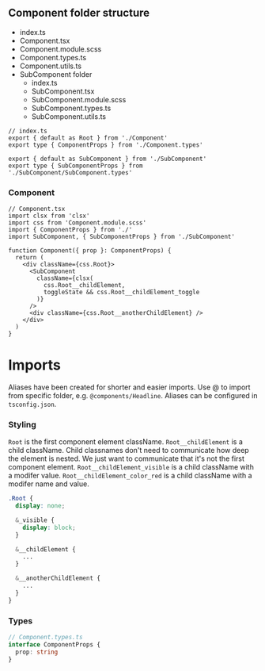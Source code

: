 ## Component folder structure

- index.ts
- Component.tsx
- Component.module.scss
- Component.types.ts
- Component.utils.ts
- SubComponent folder
  - index.ts
  - SubComponent.tsx
  - SubComponent.module.scss
  - SubComponent.types.ts
  - SubComponent.utils.ts

```tsx
// index.ts
export { default as Root } from './Component'
export type { ComponentProps } from './Component.types'

export { default as SubComponent } from './SubComponent'
export type { SubComponentProps } from './SubComponent/SubComponent.types'
```

### Component

```tsx
// Component.tsx
import clsx from 'clsx'
import css from 'Component.module.scss'
import { ComponentProps } from './'
import SubComponent, { SubComponentProps } from './SubComponent'

function Component({ prop }: ComponentProps) {
  return (
    <div className={css.Root}>
      <SubComponent
        className={clsx(
          css.Root__childElement,
          toggleState && css.Root__childElement_toggle
        )}
      />
      <div className={css.Root__anotherChildElement} />
    </div>
  )
}
```

# Imports

Aliases have been created for shorter and easier imports.
Use @ to import from specific folder, e.g. `@components/Headline`.
Aliases can be configured in `tsconfig.json`.

### Styling

`Root` is the first component element className.
`Root__childElement` is a child className. Child classnames don't need to communicate how deep the element is nested. We just want to communicate that it's not the first component element.
`Root__childElement_visible` is a child className with a modifer value.
`Root__childElement_color_red` is a child className with a modifer name and value.

```scss
.Root {
  display: none;

  &_visible {
    display: block;
  }

  &__childElement {
    ...
  }

  &__anotherChildElement {
    ...
  }
}
```

### Types

```ts
// Component.types.ts
interface ComponentProps {
  prop: string
}
```
